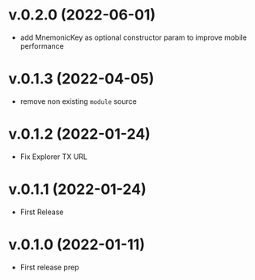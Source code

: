 # v.0.2.0 (2022-06-01)

- add MnemonicKey as optional constructor param to improve mobile performance

# v.0.1.3 (2022-04-05)

- remove non existing `module` source

# v.0.1.2 (2022-01-24)

- Fix Explorer TX URL

# v.0.1.1 (2022-01-24)

- First Release

# v.0.1.0 (2022-01-11)

- First release prep
